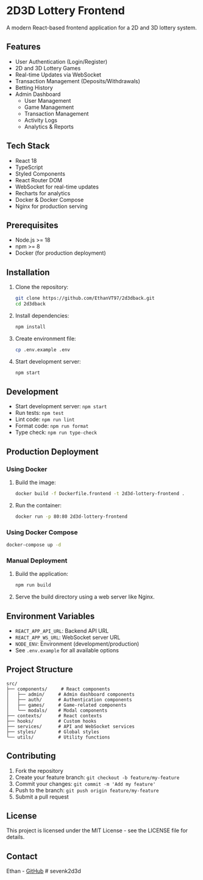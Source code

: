 # 2D3D Lottery Frontend

A modern React-based frontend application for a 2D and 3D lottery system.

## Features

- User Authentication (Login/Register)
- 2D and 3D Lottery Games
- Real-time Updates via WebSocket
- Transaction Management (Deposits/Withdrawals)
- Betting History
- Admin Dashboard
  - User Management
  - Game Management
  - Transaction Management
  - Activity Logs
  - Analytics & Reports

## Tech Stack

- React 18
- TypeScript
- Styled Components
- React Router DOM
- WebSocket for real-time updates
- Recharts for analytics
- Docker & Docker Compose
- Nginx for production serving

## Prerequisites

- Node.js >= 18
- npm >= 8
- Docker (for production deployment)

## Installation

1. Clone the repository:
   ```bash
   git clone https://github.com/EthanVT97/2d3dback.git
   cd 2d3dback
   ```

2. Install dependencies:
   ```bash
   npm install
   ```

3. Create environment file:
   ```bash
   cp .env.example .env
   ```

4. Start development server:
   ```bash
   npm start
   ```

## Development

- Start development server: `npm start`
- Run tests: `npm test`
- Lint code: `npm run lint`
- Format code: `npm run format`
- Type check: `npm run type-check`

## Production Deployment

### Using Docker

1. Build the image:
   ```bash
   docker build -f Dockerfile.frontend -t 2d3d-lottery-frontend .
   ```

2. Run the container:
   ```bash
   docker run -p 80:80 2d3d-lottery-frontend
   ```

### Using Docker Compose

```bash
docker-compose up -d
```

### Manual Deployment

1. Build the application:
   ```bash
   npm run build
   ```

2. Serve the build directory using a web server like Nginx.

## Environment Variables

- `REACT_APP_API_URL`: Backend API URL
- `REACT_APP_WS_URL`: WebSocket server URL
- `NODE_ENV`: Environment (development/production)
- See `.env.example` for all available options

## Project Structure

```
src/
├── components/     # React components
│   ├── admin/     # Admin dashboard components
│   ├── auth/      # Authentication components
│   ├── games/     # Game-related components
│   └── modals/    # Modal components
├── contexts/      # React contexts
├── hooks/         # Custom hooks
├── services/      # API and WebSocket services
├── styles/        # Global styles
└── utils/         # Utility functions
```

## Contributing

1. Fork the repository
2. Create your feature branch: `git checkout -b feature/my-feature`
3. Commit your changes: `git commit -m 'Add my feature'`
4. Push to the branch: `git push origin feature/my-feature`
5. Submit a pull request

## License

This project is licensed under the MIT License - see the LICENSE file for details.

## Contact

Ethan - [GitHub](https://github.com/EthanVT97)
#   s e v e n k 2 d 3 d 
 
 